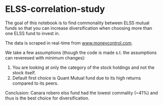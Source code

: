 # ELSS-correlation-study
The goal of this notebook is to find commonality between ELSS mutual funds so that you can increase diversification when choosing more than one ELSS fund to invest in.

The data is scraped in real-time from www.moneycontrol.com.


We take a few assumptions (though the code is made s.t. the assumptions can reveresed with minimum changes):

1. You are looking at only the category of the stock holdings and not the stock itself.
2. Default first choice is Quant Mutual fund due to its high returns compared to its peers.


Conclusion: Canara robero elss fund had the lowest commality (~41%) and thus is the best choice for diversification.
